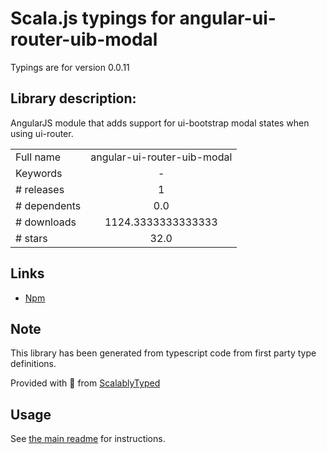 
# Scala.js typings for angular-ui-router-uib-modal

Typings are for version 0.0.11

## Library description:
AngularJS module that adds support for ui-bootstrap modal states when using ui-router.

|                    |                 |
| ------------------ | :-------------: |
| Full name          | angular-ui-router-uib-modal |
| Keywords           | - |
| # releases         | 1 |
| # dependents       | 0.0 |
| # downloads        | 1124.3333333333333 |
| # stars            | 32.0 |

## Links
- [Npm](https://www.npmjs.com/package/angular-ui-router-uib-modal)
    


## Note
This library has been generated from typescript code from first party type definitions.

Provided with :purple_heart: from [ScalablyTyped](https://github.com/oyvindberg/ScalablyTyped)

## Usage
See [the main readme](../../readme.md) for instructions.


